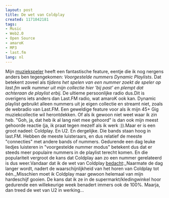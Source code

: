 ```yaml
---
layout: post
title: De wet van Coldplay
created: 1171042181
tags:
- Music
- Web2.0
- Open Source
- amaroK
- MP3
- last.fm
lang: nl
---
```

Mijn [muziekspeler](http://amarok.kde.org/) heeft een fantastische feature, eentje die ik nog nergens anders ben tegengekomen: _Voorgestelde nummers Dynamic Playlists_. Dat betekent zoveel als _tijdens het spelen van een nummer zoekt de speler op last.fm welk nummer uit mijn collectie hier 'bij past' en plempt dat achteraan de playlist erbij_. De ultieme persoonlijke radio dus.Dit is overigens iets anders dan Last.FM radio, wat amaroK ook kan. Dynamic playlist gebruikt alleen nummers uit je eigen collectie en streamt niet, zoals de webradio van Last.FM. Een geweldige feature voor als ik mijn 45+ Gig muziekcollectie wil herontdekken. Of als ik gewoon niet weet waar ik zin heb. "Goh, ja, dat heb ik al lang niet mee gehoord" is dan ook mijn meest gehoorde reactie (ja, ik praat tegen mezelf als ik werk :)).Maar er is een groot nadeel: Coldplay. En U2. En dergelijke. Die bands staan hoog in last.FM. Hebben de meeste luisteraars, en dus relatief de meeste "connecties" met andere bands of nummers. Gedurende een dag leuke liedjes luisteren in "voorgestelde nummer modus" betekent dus dat er steeds meer populaire nummers in de playlist terecht komen. En die populariteit vergroot de kans dat Coldplay aan zo een nummer gerelateerd is dus weer.Vandaar dat ik de wet van Coldplay [bedacht](http://nl.wikipedia.org/wiki/Wet_van_Godwin):_Naarmate de dag langer wordt, nadert de waarschijnlijkheid van het horen van Coldplay tot één._Misschien moet ik Coldplay maar gewoon helemaal van mijn hardeschijf gooien. De kans dat ik ze in de supermarkt/kledingwinkel hoor gedurende een willekeurige week benadert immers ook de 100%. Maarja, dan treed de wet van U2 in werking...
